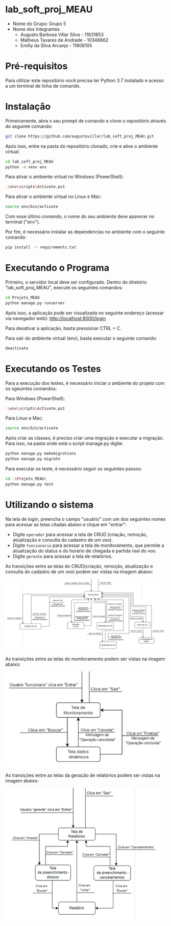 # lab_soft_proj_MEAU

- Nome do Grupo: Grupo 5
- Nome dos Integrantes
    * Augusto Barbosa Villar Silva - 11831853
    * Matheus Tavares de Andrade - 10346662
    * Emilly da Silva Arcanjo - 11808105
# Pré-requisitos

Para utilizar este repositório você precisa ter Python 3.7 instalado e acesso a um terminal de linha de comando.

# Instalação

Primeiramente, abra o seu prompt de comando e clone o repositório através do seguinte comando:

```sh
git clone https://github.com/augustovillar/lab_soft_proj_MEAU.git
```

Após isso, entre na pasta do repositório clonado, crie e ative o ambiente virtual:

```sh
cd lab_soft_proj_MEAU
python -m venv env
```

Para ativar o ambiente virtual no Windows (PowerShell):
```sh
.\env\scripts\Activate.ps1
```

Para ativar o ambiente virtual no Linux e Mac:
```sh
source env/bin/activate
```
Com esse último comando, o nome do seu ambiente deve aparecer no terminal ("env").

Por fim, é necessário instalar as dependencias no ambiente com o seguinte comando:
```sh
pip install -r requirements.txt
```

# Executando o Programa

Primeiro, o servidor local deve ser configurado. Dentro do diretório "lab_soft_proj_MEAU", execute os seguintes comandos:

```sh
cd Projeto_MEAU
python manage.py runserver
```

Após isso, a aplicação pode ser visualizada no seguinte endereço (acessar via navegador web): [http://localhost:8000/login](http://localhost:8000/login)

Para desativar a aplicação, basta pressionar CTRL + C. 

Para sair do ambiente virtual (env), basta executar o seguinte comando:

``` sh
deactivate
```

# Executando os Testes
Para a execução dos testes, é necessário iniciar o ambiente do projeto com os sgeuintes comandos:

Para Windows (PowerShell):
```sh
.\env\scripts\Activate.ps1
```

Para Linux e Mac:
```sh
source env/bin/activate
```

Após criar as classes, é preciso criar uma migração e executar a migração. Para isso, na pasta onde está o script manage.py digite:
```sh
python manage.py makemigrations
python manage.py migrate
```

Para executar os teste, é necessário seguir os seguintes passos:

```sh
cd .\Projeto_MEAU\
python manage.py test
```
# Utilizando o sistema

Na tela de login, preencha o campo "usuário" com um dos seguintes nomes para acessar as telas citadas abaixo e clique em "entrar":

- Digite `operador` para acessar a tela de CRUD (criação, remoção, atualização e consulta do cadastro de um voo).
- Digite `funcionario` para acessar a tela de monitoramento, que permite a atualização do status e do horário de chegada e partida real do voo.
- Digite `gerente` para acessar a tela de relatórios.

As transições entre as telas do CRUD(criação, remoção, atualização e consulta do cadastro de um voo) podem ser vistas na imagem abaixo:

![Alt text](Entregas/tela_de_CRUD.png?raw=true "Diagrama tela de CRUD")

As transições entre as telas do monitoramento podem ser vistas na imagem abaixo:

![Alt text](Entregas/tela_de_monitoramento.png?raw=true "Diagrama tela de monitoramento")

As transições entre as telas da geração de relatórios podem ser vistas na imagem abaixo:

![Alt text](Entregas/tela_de_relatorios.png?raw=true "Diagrama tela de relatorios")